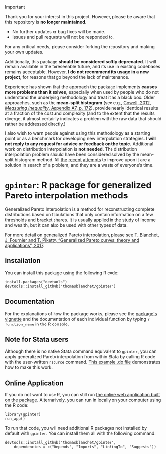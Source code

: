 > [!IMPORTANT]
> 
> Thank you for your interest in this project. However, please be aware that this repository is **no longer maintained**.
> 
> - No further updates or bug fixes will be made.
> - Issues and pull requests will not be responded to.
>   
> For any critical needs, please consider forking the repository and making your own updates.
>
> Additionally, this package **should be considered softly deprecated**. It will remain available in the foreseeable future, and its use in existing codebases remains acceptable. However, **I do not recommend its usage in a new project**, for reasons that go beyond the lack of maintenance.
>
> Experience has shown that the approach the package implements **causes more problems than it solves**, especially when used by people who do not understand the underlying methodology and treat it as a black box. Older approaches, such as the **mean-split histogram** (see e.g., [Cowell, 2012, *Measuring Inequality*, Appendix A7, p. 172](http://econdse.org/wp-content/uploads/2012/02/Cowell-measuring-inequality.pdf)), provide nearly identical results at a fraction of the cost and complexity (and to the extent that the results diverge, it almost certainly indicates a problem with the raw data that should rather be addressed directly.)
>
> I also wish to warn people against using this methodology as a starting point or as a benchmark for developing new interpolation strategies. **I will not reply to any request for advice or feedback on the topic.** Additional work on distribution interpolation is **not needed**. The distribution interpolation problem should have been considered solved by the mean-split histogram method. All [the](https://onlinelibrary.wiley.com/doi/10.1111/roiw.12510) [recent](https://arxiv.org/pdf/2204.05480) [attempts](https://www.tandfonline.com/doi/full/10.1080/10485252.2016.1163348) to improve upon it are a solution in search of a problem, and they are a waste of everyone’s time.

# ```gpinter```: R package for generalized Pareto interpolation methods

Generalized Pareto Interpolation is a method for reconstructing complete distributions based on tabulations that only contain information on a few thresholds and bracket shares. It is usually applied in the study of income and wealth, but it can also be used with other types of data.

For more detail on generalized Pareto interpolation, please see [T.&nbsp;Blanchet, J.&nbsp;Fournier and T.&nbsp;Piketty, “Generalized Pareto curves: theory and applications”, 2017](http://wid.world/document/blanchet-t-fournier-j-piketty-t-generalized-pareto-curves-theory-applications-2017/).

## Installation

You can install this package using the following R code:
```{r}
install.packages("devtools")
devtools::install_github("thomasblanchet/gpinter")
```

## Documentation

For the explanations of how the package works, please see the [package's vignette](https://thomasblanchet.fr/wp-content/uploads/2020/04/gpinter-vignette.pdf) and the documentation of each individual function by typing `?function_name` in the R console.

## Note for Stata users

Although there is no native Stata command equivalent to `gpinter`, you can apply generalized Pareto interpolation from within Stata by calling R code with the user-written `rsource` command. [This example .do file](inst/stata/gpinter-stata-example.do) demonstrates how to make this work.

## Online Application

If you do not want to use R, you can still run [the online web application built on the package](http://wid.world/gpinter/). Alternatively, you can run in locally on your computer using the R code:
```{r}
library(gpinter)
run_app()
```
To run that code, you will need additional R packages not installed by default with `gpinter`. You can install them all with the following command:
```{r}
devtools::install_github("thomasblanchet/gpinter",
    dependencies = c("Depends", "Imports", "LinkingTo", "Suggests"))
```
